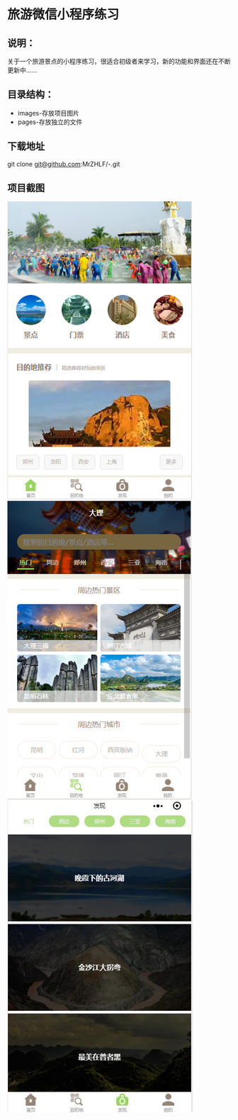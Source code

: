 # 旅游微信小程序练习
## 说明：
关于一个旅游景点的小程序练习，很适合初级者来学习，新的功能和界面还在不断更新中......
## 目录结构：
* images-存放项目图片
* pages-存放独立的文件

## 下载地址
git clone git@github.com:MrZHLF/-.git

## 项目截图
![baidu](./client/images/1.png)
![baidu](./client/images/2.png)
![baidu](./client/images/3.jpg)